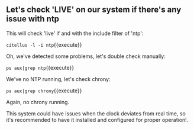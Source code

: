 ## Let's check 'LIVE' on our system if there's any issue with ntp

This will check 'live' if and with the include filter of 'ntp':

`citellus -l -i ntp`{{execute}}

Oh, we've detected some problems, let's double check manually:

`ps aux|grep ntp`{{execute}}

We've no NTP running, let's check chrony:

`ps aux|grep chrony`{{execute}}

Again, no chrony running.

This system could have issues when the clock deviates from real time, so it's recommended to have it installed and configured for proper operation!.
